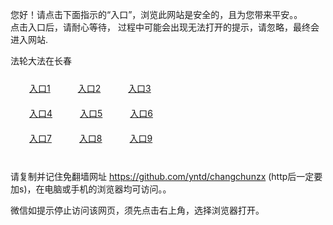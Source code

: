 您好！请点击下面指示的“入口”，浏览此网站是安全的，且为您带来平安。。 <br/>
点击入口后，请耐心等待， 过程中可能会出现无法打开的提示，请忽略，最终会进入网站. </br>

法轮大法在长春<br/>
<div style="padding:10px"><a style="margin:20px" target="_blank" href="https://d2b9zn8jcq86b8.cloudfront.net/2Qpsp?usenjdw" id="ccLink1" rel="nofollow">入口1</a> <a target="_blank" style="margin:20px" href="https://d3078ldqetjh9i.cloudfront.net/2Qpsp?snftou" id="ccLink2" rel="nofollow">入口2</a> <a style="margin:20px" target="_blank" href="https://dzcuctbcvzjmn.cloudfront.net/2Qpsp?knmzfpos" id="ccLink3" rel="nofollow">入口3</a></div>

<div style="padding:10px" ><a style="margin:20px" target="_blank" href="https://d2b9zn8jcq86b8.cloudfront.net/2Qpsp?usenjdw" id="ccLink4" rel="nofollow">入口4</a> <a style="margin:20px" href="https://d3078ldqetjh9i.cloudfront.net/2Qpsp?snftou" target="_blank" id="ccLink5" rel="nofollow">入口5</a> <a style="margin:20px" href="https://dzcuctbcvzjmn.cloudfront.net/2Qpsp?knmzfpos" target="_blank" id="ccLink6" rel="nofollow">入口6</a></div>

<div style="padding:10px"><a style="margin:20px" target="_blank" href="https://d2b9zn8jcq86b8.cloudfront.net/2Qpsp?usenjdw" id="ccLink7" rel="nofollow">入口7</a> <a style="margin:20px" href="https://d3078ldqetjh9i.cloudfront.net/2Qpsp?snftou" target="_blank" id="ccLink8" rel="nofollow">入口8</a> <a style="margin:20px" target="_blank" href="https://dzcuctbcvzjmn.cloudfront.net/2Qpsp?knmzfpos" id="ccLink9" rel="nofollow">入口9</a></div>

<br/>



请复制并记住免翻墙网址 https://github.com/yntd/changchunzx (http后一定要加s)，在电脑或手机的浏览器均可访问。。<br/>

微信如提示停止访问该网页，须先点击右上角，选择浏览器打开。
